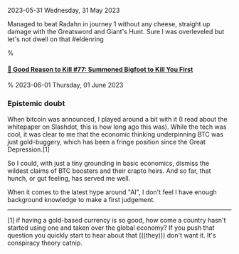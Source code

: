 2023-05-31 Wednesday, 31 May 2023

Managed to beat Radahn in journey 1 without any cheese, straight up damage with the Greatsword and Giant's Hunt. Sure I was overleveled but let's not dwell on that \#eldenring

%

#### [🔗 Good Reason to Kill \#77: Summoned Bigfoot to Kill You First](https://www.loweringthebar.net/2022/07/good-reason-to-kill-77-summoned-bigfoot.html)

%
2023-06-01 Thursday, 01 June 2023

### Epistemic doubt

When bitcoin was announced, I played around a bit with it (I read about the whitepaper on Slashdot, this is how long ago this was). While the tech was cool, it was clear to me that the economic thinking underpinning BTC was just gold-buggery, which has been a fringe position since the Great Depression.[1]

So I could, with just a tiny grounding in basic economics, dismiss the wildest claims of BTC boosters and their crapto heirs. And so far, that hunch, or gut feeling, has served me well.

When it comes to the latest hype around "AI", I don't feel I have enough background knowledge to make a first judgement.

---

[1] if having a gold-based currency is so good, how come a country hasn't started using one and taken over the global economy? If you push that question you quickly start to hear about that (((they))) don't want it. It's conspiracy theory catnip.


